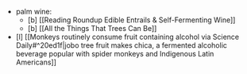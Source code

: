 * palm wine:
	* [b] [[Reading Roundup Edible Entrails & Self-Fermenting Wine]]
	* [b] [[All the Things That Trees Can Be]]
* [l] [[Monkeys routinely consume fruit containing alcohol via Science Daily#^20ed1f|jobo tree fruit makes chica, a fermented alcoholic beverage popular with spider monkeys and Indigenous Latin Americans]] 